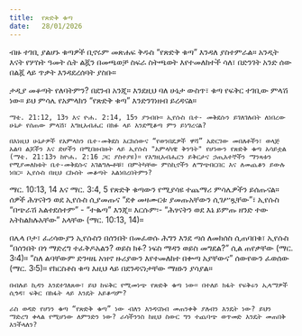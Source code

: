 ```yaml
---
title:  የጽድቅ ቁጣ
date:   28/01/2026
---
```


ብዙ ተገቢ ያልሆኑ ቁጣዎች ቢኖሩም መጽሐፍ ቅዱስ “የጽድቅ ቁጣ” እንዳለ ያስተምራል።  አንዲት እናት የሦስት ዓመት ሴት ልጇን በመጫወቻ ስፍራ ስትጫወት እየተመለከተች ሳለ፣ በድንገት አንድ ሰው በልጇ ላይ ጥቃት እንዳደረሰባት ያስቡ።

ታዲያ መቆጣት የለባትምን? በደንብ አንጂ። እንደዚህ ባለ ሁኔታ ውስጥ፣ ቁጣ የፍቅር ተገቢው ምላሽ ነው። ይህ ምሳሌ የአምላክን “የጽድቅ ቁጣ” እንድንገነዘብ ይረዳናል።

`ማቴ. 21:12, 13ን እና ዮሐ. 2:14, 15ን ያንብቡ። ኢየሱስ ቤተ- መቅደሱን ይገለገሉበት ለነበረው ሁኔታ የሰጠው ምላሽ፣ እግዚአብሔር በክፉ ላይ እንደሚቆጣ ምን ይነግረናል?`

`በእነዚህ ሁኔታዎች የአምላክን ቤተ-መቅደስ አርክሰውና “የወንበዴዎች ዋሻ” አድርገው መበለቶችን፣ ወላጅ አልባ ልጆችን እና ድሆችን በሚበዘብዙት ላይ ኢየሱስ "አምላካዊ ቅንዓት" የሆነውን የጽድቅ ቁጣ አሳይቷል (ማቴ. 21:13ን ከዮሐ. 2:16 ጋር ያስተያዩ)። የእግዚአብሔርን ይቅርታና ኃጢአተኞችን ማንጻቱን የሚያመለክቱት ቤተ-መቅደሱና አገልግሎቶቹ፣ በምትካቸው ምስኪኖችን ለማጭበርበር እና ለመጨቆን ይውሉ ነበር። ኢየሱስ በዚህ ርኩሰት መቆጣት አልነበረበትምን?`

ማር. 10:13, 14 እና ማር. 3:4, 5 የጽድቅ ቁጣውን የሚያሳዩ ተጨማሪ ምሳሌዎችን ይሰጡናል። ሰዎች ሕፃናትን ወደ ኢየሱስ ሲያመጡና “ደቀ መዛሙርቱ ያመጡአቸውን ሲገሥጿቸው”፣ ኢየሱስ “በጭራሽ አልተደሰተም” - “ተቈጣ” እንጂ። እርሱም፡- “ሕፃናትን ወደ እኔ ይምጡ ዘንድ ተው አትከልክሉአቸው” አላቸው (ማር. 10:13, 14)።

በሌላ ቦታ፣ ፈሪሳውያን ኢየሱስን በሰንበት በመፈወሱ ሕግን እንደ ጣሰ ለመክሰስ ሲጠባበቁ፣ ኢየሱስ “በሰንበት በጎ ማድረግ ተፈቅዶአልን? ወይስ ክፉ? ነፍስ ማዳን ወይስ መግደል?” ሲል ጠየቃቸው (ማር. 3፡4)። “ስለ ልባቸውም ድንዛዜ አዝኖ ዙሪያውን እየተመለከተ በቍጣ አያቸውና” ሰውየውን ፈወሰው (ማር. 3፡5)። የክርስቶስ ቁጣ እዚህ ላይ በደንዳናነታቸው ማዘኑን ያሳያል።

`በብሉይ ኪዳን እንደተገለጸው፣ ይህ ከፍቅር የሚመነጭ የጽድቅ ቁጣ ነው። በተለይ ክፋት የፍቅሩን ኢላማዎች ሲጎዳ፣ ፍቅር በክፋት ላይ እንዴት አይቆጣም?`

`ራስ ወዳድ የሆነን ቁጣ “የጽድቅ ቁጣ” ነው ብለን እንዳናስብ መጠንቀቅ ያለብን እንዴት ነው? ይህን ማድረግ ቀላል የሚሆነው ለምንድን ነው? ራሳችንንስ ከዚህ ስውር ግን ተጨባጭ ወጥመድ እንዴት መጠበቅ እንችላለን?`